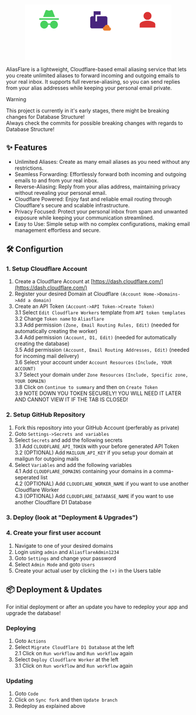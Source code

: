 <p align="center">
<picture>
  <source media="(prefers-color-scheme: dark)" srcset="./public/logo_dark.png">
  <source media="(prefers-color-scheme: light)" srcset="./public/logo.png">
  <img alt="Fallback image description" src="./public/logo_dark.png" width=400>
</picture>
</p>

AliasFlare is a lightweight, Cloudflare-based email aliasing service that lets you create unlimited aliases to forward incoming and outgoing emails to your real inbox. It supports full reverse-aliasing, so you can send replies from your alias addresses while keeping your personal email private.

> [!WARNING]  
> This project is currently in it's early stages, there might be breaking changes for Database Structure!  
> Always check the commits for possible breaking changes with regards to Database Structure!

## ✨ Features
- Unlimited Aliases: Create as many email aliases as you need without any restrictions.
- Seamless Forwarding: Effortlessly forward both incoming and outgoing emails to and from your real inbox.
- Reverse-Aliasing: Reply from your alias address, maintaining privacy without revealing your personal email.
- Cloudflare Powered: Enjoy fast and reliable email routing through Cloudflare's secure and scalable infrastructure.
- Privacy Focused: Protect your personal inbox from spam and unwanted exposure while keeping your communication streamlined.
- Easy to Use: Simple setup with no complex configurations, making email management effortless and secure.

## 🛠 Configurtion
### 1. Setup Cloudflare Account
1. Create a Cloudflare Account at [https://dash.cloudflare.com/](https://dash.cloudflare.com/)
2. Register your desired Domain at Cloudflare `(Account Home->Domains->Add a domain)`
3. Create an API Token `(Account->API Token->Create Token)`  
  3.1 Select `Edit Cloudflare Workers` template from `API token templates`  
  3.2 Change `Token name` to `Aliasflare`  
  3.3 Add permission `(Zone, Email Routing Rules, Edit)` (needed for automatically creating the worker)  
  3.4 Add permission `(Account, D1, Edit)` (needed for automatically creating the database)  
  3.5 Add permission `(Account, Email Routing Addresses, Edit)` (needed for incoming mail delivery)  
  3.6 Select your account under `Account Resources` `(Include, YOUR ACCOUNT)`  
  3.7 Select your domain under `Zone Resources` `(Include, Specific zone, YOUR DOMAIN)`  
  3.8 Click on `Continue to summary` and then on `Create Token`  
  3.9 NOTE DOWN YOU TOKEN SECURELY! YOU WILL NEED IT LATER AND CANNOT VIEW IT IF THE TAB IS CLOSED!

### 2. Setup GitHub Repository
1. Fork this repository into your GitHub Account (perferably as private)
2. Goto `Settings->Secrets and variables`
3. Select `Secrets` and add the following secrets  
  3.1 Add `CLOUDFLARE_API_TOKEN` with your before generated API Token  
  3.2 (OPTIONAL) Add `MAILGUN_API_KEY` if you setup your domain at mailgun for outgoing mails
4. Select `Variables` and add the following variables  
  4.1 Add `CLOUDFLARE_DOMAINS` containing your domains in a comma-seperated list  
  4.2 (OPTIONAL) Add `CLOUDFLARE_WORKER_NAME` if you want to use another Cloudflare Worker  
  4.3 (OPTIONAL) Add `CLOUDFLARE_DATABASE_NAME` if you want to use another Cloudflare D1 Database

### 3. Deploy (look at "Deployment & Upgrades")

### 4. Create your first user account
1. Navigate to one of your desired domains
2. Login using `admin` and `AliasflareAdmin1234`
3. Goto `Settings` and change your password
4. Select `Admin Mode` and goto `Users`
5. Create your actual user by clicking the `(+)` in the Users table

## 📦 Deployment & Updates

For initial deployment or after an update you have to redeploy your app and upgrade the database!

### Deploying
1. Goto `Actions`
2. Select `Migrate Cloudflare D1 Database` at the left  
  2.1 Click on `Run workflow` and `Run workflow` again
3. Select `Deploy Cloudflare Worker` at the left  
  3.1 Click on `Run workflow` and `Run workflow` again

### Updating
1. Goto `Code`
2. Click on `Sync fork` and then `Update branch`
3. Redeploy as explained above